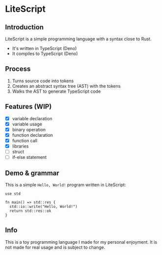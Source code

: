 # LiteScript

## Introduction

LiteScript is a simple programming language with a syntax close to Rust.

- It's written in TypeScript (Deno)
- It compiles to TypeScript (Deno)

## Process

1. Turns source code into tokens
2. Creates an abstract syntax tree (AST) with the tokens
3. Walks the AST to generate TypeScript code

## Features (WIP)

- [x] variable declaration
- [x] variable usage
- [x] binary operation
- [x] function declaration
- [x] function call
- [x] libraries
- [ ] struct
- [ ] if-else statement

## Demo & grammar

This is a simple `Hello, World!` program written in LiteScript:

```
use std

fn main() => std::res {
  std::io::write("Hello, World!")
  return std::res::ok
}
```

## Info

This is a toy programming language I made for my personal enjoyment. It is not made for real usage and is subject to change.
